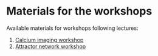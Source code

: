 # Materials for the workshops

Available materials for workshops following lectures:

1. [Calcium imaging workshop](Calcium/calcium_workshop.ipynb)
2. [Attractor network workshop](Attractors/attractors.ipynb)
